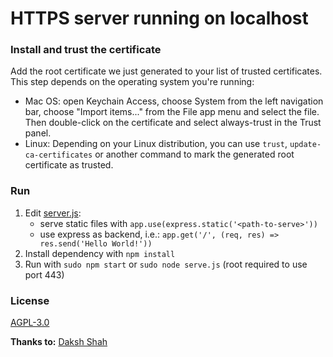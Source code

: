 # HTTPS server running on localhost

### Install and trust the certificate
Add the root certificate we just generated to your list of trusted certificates.
This step depends on the operating system you're running:
- Mac OS: open Keychain Access, choose System from the left navigation bar, choose "Import items..." from the File app
menu and select the file. Then double-click on the certificate and select always-trust in the Trust panel.
- Linux: Depending on your Linux distribution, you can use `trust`, `update-ca-certificates` or another command to mark
the generated root certificate as trusted.

### Run
1. Edit [server.js](server.js):
    - serve static files with `app.use(express.static('<path-to-serve>'))`
    - use express as backend, i.e.: `app.get('/', (req, res) => res.send('Hello World!'))`
2. Install dependency with `npm install`
3. Run with `sudo npm start` or `sudo node serve.js` (root required to use port 443)

### License
[AGPL-3.0](LICENSE)

**Thanks to:** [Daksh Shah](https://github.com/dakshshah96)